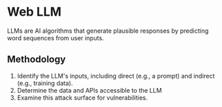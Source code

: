 # Web LLM

LLMs are AI algorithms that generate plausible responses by predicting word sequences from user inputs.

## Methodology

1. Identify the LLM's inputs, including direct (e.g., a prompt) and indirect (e.g., training data).&#x20;
2. Determine the data and APIs accessible to the LLM
3. Examine this attack surface for vulnerabilities.
